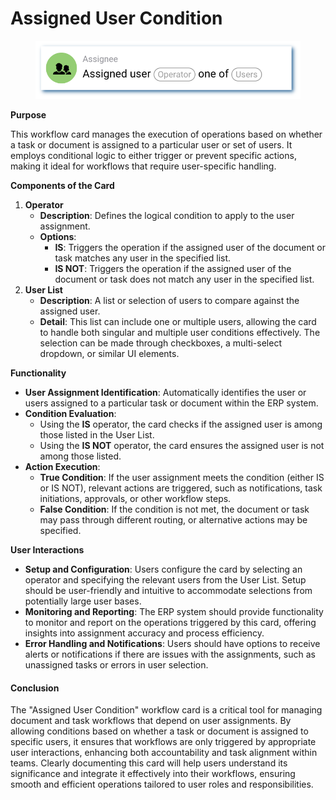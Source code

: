 # Assigned User Condition

<figure><img src="../../../../.gitbook/assets/userlmn_5e16e9b23626ec1211c753fec5333513.png" alt="" width="552"><figcaption></figcaption></figure>

**Purpose**

This workflow card manages the execution of operations based on whether a task or document is assigned to a particular user or set of users. It employs conditional logic to either trigger or prevent specific actions, making it ideal for workflows that require user-specific handling.

**Components of the Card**

1. **Operator**
   * **Description**: Defines the logical condition to apply to the user assignment.
   * **Options**:
     * **IS**: Triggers the operation if the assigned user of the document or task matches any user in the specified list.
     * **IS NOT**: Triggers the operation if the assigned user of the document or task does not match any user in the specified list.
2. **User List**
   * **Description**: A list or selection of users to compare against the assigned user.
   * **Detail**: This list can include one or multiple users, allowing the card to handle both singular and multiple user conditions effectively. The selection can be made through checkboxes, a multi-select dropdown, or similar UI elements.

**Functionality**

* **User Assignment Identification**: Automatically identifies the user or users assigned to a particular task or document within the ERP system.
* **Condition Evaluation**:
  * Using the **IS** operator, the card checks if the assigned user is among those listed in the User List.
  * Using the **IS NOT** operator, the card ensures the assigned user is not among those listed.
* **Action Execution**:
  * **True Condition**: If the user assignment meets the condition (either IS or IS NOT), relevant actions are triggered, such as notifications, task initiations, approvals, or other workflow steps.
  * **False Condition**: If the condition is not met, the document or task may pass through different routing, or alternative actions may be specified.

**User Interactions**

* **Setup and Configuration**: Users configure the card by selecting an operator and specifying the relevant users from the User List. Setup should be user-friendly and intuitive to accommodate selections from potentially large user bases.
* **Monitoring and Reporting**: The ERP system should provide functionality to monitor and report on the operations triggered by this card, offering insights into assignment accuracy and process efficiency.
* **Error Handling and Notifications**: Users should have options to receive alerts or notifications if there are issues with the assignments, such as unassigned tasks or errors in user selection.

#### Conclusion

The "Assigned User Condition" workflow card is a critical tool for managing document and task workflows that depend on user assignments. By allowing conditions based on whether a task or document is assigned to specific users, it ensures that workflows are only triggered by appropriate user interactions, enhancing both accountability and task alignment within teams. Clearly documenting this card will help users understand its significance and integrate it effectively into their workflows, ensuring smooth and efficient operations tailored to user roles and responsibilities.
